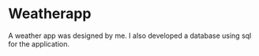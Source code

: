 # Weatherapp

A weather app was designed by me. I also developed a database using sql for the application.
